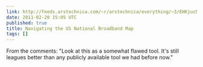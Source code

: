 ```yaml
---
link: http://feeds.arstechnica.com/~r/arstechnica/everything/~3/EHKjucNP2nw/navigating-the-us-national-broadband-map.ars
date: 2011-02-20 15:05 UTC
published: true
title: Navigating the US National Broadband Map
tags: []
---
```


From the comments: "Look at this as a somewhat flawed tool. It's still leagues better than any publicly available tool we had before now."
